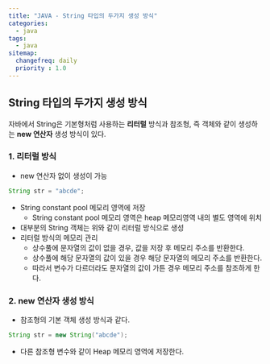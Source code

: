 ```yaml
---
title: "JAVA - String 타입의 두가지 생성 방식"
categories: 
  - java
tags:
  - java
sitemap:
  changefreq: daily
  priority : 1.0
---
```


## String 타입의 두가지 생성 방식
자바에서 String은 기본형처럼 사용하는 **리터럴** 방식과 참조형, 즉 객체와 같이 생성하는 **new 연산자** 생성 방식이 있다.

### 1. 리터럴 방식
* new 연산자 없이 생성이 가능
```java
String str = "abcde";
```
* String constant pool 메모리 영역에 저장
  + String constant pool 메모리 영역은 heap 메모리영역 내의 별도 영역에 위치
* 대부분의 String 객체는 위와 같이 리터럴 방식으로 생성
* 리터럴 방식의 메모리 관리
  + 상수풀에 문자열의 값이 없을 경우, 값을 저장 후 메모리 주소를 반환한다.
  + 상수풀에 해당 문자열의 값이 있을 경우 해당 문자열의 메모리 주소를 반환한다.
  + 따라서 변수가 다르더라도 문자열의 값이 가튼 경우 메모리 주소를 참조하게 한다.
### 2. new 연산자 생성 방식
* 참조형의 기본 객체 생성 방식과 같다.
```java
String str = new String("abcde");
``` 
* 다른 참조형 변수와 같이 Heap 메모리 영역에 저장한다.
